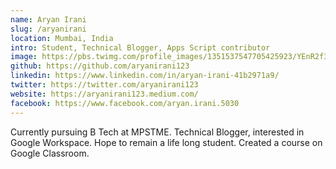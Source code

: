 ```yaml
---
name: Aryan Irani
slug: /aryanirani
location: Mumbai, India
intro: Student, Technical Blogger, Apps Script contributor
image: https://pbs.twimg.com/profile_images/1351537547705425923/YEnR2f3__400x400.jpg
github: https://github.com/aryanirani123
linkedin: https://www.linkedin.com/in/aryan-irani-41b2971a9/
twitter: https://twitter.com/aryanirani123
website: https://aryanirani123.medium.com/
facebook: https://www.facebook.com/aryan.irani.5030
---
```


Currently pursuing B Tech at MPSTME. Technical Blogger, interested in Google Workspace. Hope to remain a life long student. Created a course on Google Classroom.
